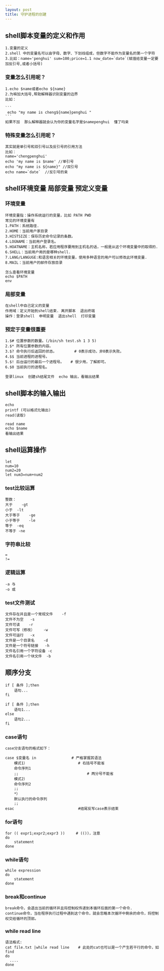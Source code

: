 ```yaml
---
layout: post
title: 守护进程的创建
---
```

## shell脚本变量的定义和作用
    1.变量的定义
    2.shell 中的变量名可以由字母、数字、下划线组成，但数字不能作为变量名的第一个字符
    3.比如：name='penghui' sum=100;price=1.1 now_date=`date`(赋值给变量一定要加反引号,或者小括号)

### 变量怎么引用呢？    
    1.echo $name或者echo ${name}
    2.为嘛加大括号,帮助解释器识别变量的边界
    比如：
        
    ```
     echo "my name is cheng${name}penghui "
    ```
    如果不加  那么解释器就会认为你的变量名字是$namepenghui  懂了吗亲

### 特殊变量怎么引用呢？
    其实就是单引号和双引号以及反引号的引用方法
    比如：
    name='chengpenghui'
    echo 'my name is $name' //单引号
    echo "my name is ${name}" //双引号
    echo name=`date`  //反引号的亲

## shell环境变量 局部变量 预定义变量

### 环境变量
    环境变量指：操作系统运行的变量，比如 PATH PWD
    常见的环境变量有
    1.PATH：系统路径.
    2.HOME：当前用户家目录
    3.HISTSIZE：保存历史命令记录的条数。
    4.LOGNAME：当前用户登录名。
    5.HOATNAME：主机名称，若应用程序要用到主机名的话，一般是从这个环境变量中的取得的.
    6.SHELL：当前用户用的是哪种shell.
    7.LANG/LANGUGE:和语言相关的环境变量，使用多种语言的用户可以修改此环境变量.
    8.MAIL：当前用户的邮件存放目录
    
    怎么查看环境变量
    echo $PATH
    env
    
### 局部变量
    在shell中自己定义的变量
    作用域：定义开始到shell结束. 离开脚本  退出终端
    操作：登录shell  申明变量  退出shell  打印变量 

### 预定于变量很重要
    1.$# 位置参数的数量。(/bin/sh test.sh 1 3 5)
    2.$* 所有位置参数的内容。
    3.$? 命令执行后返回的状态。        # 0表示成功，非0表示失败。
    4.$$ 当前进程的进程号。
    5.$! 后台运行的最后一个进程号。   # 很少用，了解即可。
    6.$0 当前执行的进程名。
    
    登录linux  创建sh结尾文件  echo 输出，看输出结果
    
## shell脚本的输入输出
    echo
    printf (可以格式化输出)
    read(读取)
    
    read name
    echo $name
    看输出结果
    
## shell运算操作
    let 
    num=10
    num2=20
    let num3=num+num2
    
### test比较运算
    整数：
    大于    -gt
    小于	-lt
    大于等于	-ge
    小于等于	-le
    等于	-eq
    不等于	-ne

### 字符串比较
    =
    !=

### 逻辑运算
    -a 与
    -o 或

### test文件测试
    文件存在并且是一个常规文件    -f
    文件不为空	-s
    文件可读	-r
    文件可写（修改）	-w 
    文件可运行	-x
    文件是一个目录名	-d
    文件是一个符号链接	-h
    文件名引用一个字符设备	-c
    文件名引用一个块文件	-b

## 顺序分支
    if [ 条件 ];then
        语句...
    fi      
    
    if [ 条件 ];then
        语句1...
    else
        语句2...
    fi

### case语句
    case分支语句的格式如下：
    
    case $变量名 in                # 严格掌握其语法 
        模式1）                       # 右括号不能省
        命令序列1
        ;;                               # 两分号不能省
        模式2）
        命令序列2
        ;; 
        *）
        默认执行的命令序列 
        ;; 
    esac                             #结尾反写case表示结束

### for语句
    for (( expr1;expr2;expr3 ))     # (())，注意
    do
        statement
    done

### while语句
    while expression   
    do 
        statement
    done

### break和continue
    break命令，会退出当前的循环并且将控制权传递到本循环后面的第一个命令.
    continue命令，当在程序执行过程中遇到这个命令，就会忽略本次循环中剩余的命令，将控制权交给循环的顶部。

### while read  line
    语法格式:
    cat file.txt |while read line    # 此处的cat也可以是一个产生若干行的命令，如 find
    do
      ....
    done
    
    